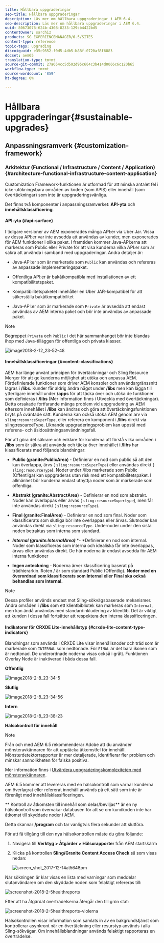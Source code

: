 ```yaml
---
title: Hållbara uppgraderingar
seo-title: Hållbara uppgraderingar
description: Läs mer om hållbara uppgraderingar i AEM 6.4.
seo-description: Läs mer om hållbara uppgraderingar i AEM 6.4.
uuid: 80673076-624b-4308-8233-129cb4422bd5
contentOwner: sarchiz
products: SG_EXPERIENCEMANAGER/6.5/SITES
content-type: reference
topic-tags: upgrading
discoiquuid: e35c9352-f0d5-4db5-b88f-0720af8f6883
docset: aem65
translation-type: tm+mt
source-git-commit: 27a054cc5d502d95c664c3b414d0066c6c120b65
workflow-type: tm+mt
source-wordcount: '859'
ht-degree: 0%

---
```



# Hållbara uppgraderingar{#sustainable-upgrades}

## Anpassningsramverk {#customization-framework}

### Arkitektur (Functional / Infrastructure / Content / Application) {#architecture-functional-infrastructure-content-application}

Customization Framework-funktionen är utformad för att minska antalet fel i icke-utökningsbara områden av koden (som APIS) eller innehåll (som övertäckningar) som inte är uppgraderingsvänliga.

Det finns två komponenter i anpassningsramverket: **API-yta** och **innehållsklassificering**.

#### API-yta {#api-surface}

I tidigare versioner av AEM exponerades många API:er via Uber Jar. Vissa av dessa API:er var inte avsedda att användas av kunder, men exponerades för AEM funktioner i olika paket. I framtiden kommer Java-API:erna att markeras som Public eller Private för att visa kunderna vilka API:er som är säkra att använda i samband med uppgraderingar. Andra detaljer är:

* Java-API:er som är markerade som `Public` kan användas och refereras av anpassade implementeringspaket.

* Offentliga API:er är bakåtkompatibla med installationen av ett kompatibilitetspaket.
* Kompatibilitetspaketet innehåller en Uber JAR-kompatibel för att säkerställa bakåtkompatibilitet
* Java-API:er som är markerade som `Private` är avsedda att endast användas av AEM interna paket och bör inte användas av anpassade paket.

>[!NOTE]
>
>Begreppet `Private` och `Public` i det här sammanhanget bör inte blandas ihop med Java-tilläggen för offentliga och privata klasser.

![image2018-2-12_23-52-48](assets/image2018-2-12_23-52-48.png)

#### Innehållsklassificeringar {#content-classifications}

AEM har länge använt principen för övertäckningar och Sling Resource Merger för att ge kunderna möjlighet att utöka och anpassa AEM. Fördefinierade funktioner som driver AEM konsoler och användargränssnitt lagras i **/libs**. Kunder får aldrig ändra något under **/libs** men kan lägga till ytterligare innehåll under **/apps** för att täcka över och utöka de funktioner som definieras i **/libs** (Mer information finns i Utveckla med övertäckningar). Detta orsakade fortfarande många problem vid uppgradering av AEM eftersom innehållet i **/libs** kan ändras och göra att övertäckningsfunktionen bryts på oväntade sätt. Kunderna kan också utöka AEM genom arv via `sling:resourceSuperType`, eller referera en komponent i **/libs** direkt via sling:resourceType. Liknande uppgraderingsproblem kan uppstå med referens- och åsidosättningsanvändningsfall.

För att göra det säkrare och enklare för kunderna att förstå vilka områden i **/libs** som är säkra att använda och täcka över innehållet i **/libs** har klassificerats med följande blandningar:

* **Public (granite:PublicArea)**  - Definierar en nod som public så att den kan överlappa, ärvs (  `sling:resourceSuperType`) eller användas direkt (  `sling:resourceType`). Noder under /libs markerade som Public (Offentliga) kan uppgraderas utan risk med ett kompatibilitetspaket. I allmänhet bör kunderna endast utnyttja noder som är markerade som offentliga.

* **Abstrakt (granite:AbstractArea)**  - Definierar en nod som abstrakt. Noder kan överlappas eller ärvas ( `sling:resourceSupertype`), men får inte användas direkt ( `sling:resourceType`).

* **Final (granite:FinalArea)** - Definierar en nod som final. Noder som klassificerats som slutliga bör inte överlappas eller ärvas. Slutnoder kan användas direkt via `sling:resourceType`. Undernoder under den sista noden betraktas som interna som standard.

* ***Internal (granite:InternalArea)*** *- *Definierar en nod som internal. Noder som klassificeras som interna och idealiska får inte överlappas, ärvas eller användas direkt. De här noderna är endast avsedda för AEM interna funktioner

* **Ingen anteckning**  - Noderna ärver klassificering baserat på trädhierarkin. Roten / är som standard Public (Offentlig). **Noder med en överordnad som klassificerats som Internal eller Final ska också behandlas som Internal.**

>[!NOTE]
>
>Dessa profiler används endast mot Sling-sökvägsbaserade mekanismer. Andra områden i **/libs** som ett klientbibliotek kan markeras som `Internal`, men kan ändå användas med standardinkludering av klientlib. Det är viktigt att kunden i dessa fall fortsätter att respektera den interna klassificeringen.

#### Indikatorer för CRXDE Lite-innehållstyp {#crxde-lite-content-type-indicators}

Blandningar som används i CRXDE Lite visar innehållsnoder och träd som är markerade som `INTERNAL` som nedtonade. För `FINAL` är det bara ikonen som är nedtonad. De underordnade noderna visas också i grått. Funktionen Overlay Node är inaktiverad i båda dessa fall.

**Offentlig**

![image2018-2-8_23-34-5](assets/image2018-2-8_23-34-5.png)

**Slutlig**

![image2018-2-8_23-34-56](assets/image2018-2-8_23-34-56.png)

**Intern**

![image2018-2-8_23-38-23](assets/image2018-2-8_23-38-23.png)

**Hälsokontroll för innehåll**

>[!NOTE]
>
>Från och med AEM 6.5 rekommenderar Adobe att du använder mönsteravkännaren för att upptäcka åtkomstfel för innehåll. Mönsterdetektorrapporter är mer detaljerade, identifierar fler problem och minskar sannolikheten för falska positiva.
>
>Mer information finns i [Utvärdera uppgraderingskomplexiteten med mönsteravkännaren](/help/sites-deploying/pattern-detector.md).

AEM 6.5 kommer att levereras med en hälsokontroll som varnar kunderna om överlagrat eller refererat innehåll används på ett sätt som inte är förenligt med innehållsklassificeringen.

** Kontroll av åtkomsten till innehåll som delas/beviljas** är en ny hälsokontroll som övervakar databasen för att se om kundkoden inte har åtkomst till skyddade noder i AEM.

Detta skannar **/program** och tar vanligtvis flera sekunder att slutföra.

För att få tillgång till den nya hälsokontrollen måste du göra följande:

1. Navigera till **Verktyg > Åtgärder > Hälsorapporter** från AEM startskärm
1. Klicka på kontrollen **Sling/Granite Content Access Check** så som visas nedan:

   ![screen_shot_2017-12-14at5648pm](assets/screen_shot_2017-12-14at55648pm.png)

När sökningen är klar visas en lista med varningar som meddelar slutanvändaren om den skyddade noden som felaktigt refereras till:

![screenshot-2018-2-5healthreports](assets/screenshot-2018-2-5healthreports.png)

Efter att ha åtgärdat överträdelserna återgår den till grön stat:

![screenshot-2018-2-5healthreports-violerna](assets/screenshot-2018-2-5healthreports-violations.png)

Hälsokontrollen visar information som samlats in av en bakgrundstjänst som kontrollerar asynkront när en övertäckning eller resurstyp används i alla Sling-sökvägar. Om innehållsblandningar används felaktigt rapporteras en överträdelse.
